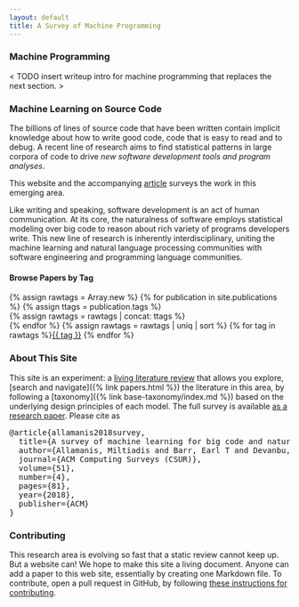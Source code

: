 ```yaml
---
layout: default
title: A Survey of Machine Programming
---
```



### Machine Programming

< TODO insert writeup intro for machine programming that replaces the next section. >


### Machine Learning on Source Code

The billions of lines of source code that have been written contain
implicit knowledge about how to write good code, code that is
easy to read and to debug.
A recent line of research aims to find statistical patterns in large
corpora of code to drive *new software development tools and program
analyses*.

This website and the accompanying [article](https://arxiv.org/abs/1709.06182) surveys the work in this emerging area.

Like writing and speaking, software development is an act of human communication.
At its core,
the naturalness of software employs statistical modeling over big code to
reason about rich variety of programs developers write.  This new line of
research is inherently interdisciplinary, uniting the machine learning and
natural language processing communities with software engineering
and programming language communities.

#### Browse Papers by Tag
{% assign rawtags = Array.new %}
{% for publication in site.publications %}
  {% assign ttags = publication.tags  %}  
  {% assign rawtags = rawtags | concat: ttags %}  
{% endfor %}
{% assign rawtags = rawtags | uniq | sort %}
{% for tag in rawtags %}<tag><a href="{{ site.baseurl }}/tags.html#{{ tag }}">{{ tag }}</a></tag> {% endfor %}

### About This Site

This site is an experiment: a [living literature review](https://en.wikipedia.org/wiki/Living_review) that allows
you explore, [search and navigate]({% link papers.html %}) the literature in this area, by
following a [taxonomy]({% link base-taxonomy/index.md %})
based on the underlying design principles of each model.
The full survey is available [as a research paper](https://arxiv.org/abs/1709.06182).
Please cite as
<pre>
@article{allamanis2018survey,
  title={A survey of machine learning for big code and naturalness},
  author={Allamanis, Miltiadis and Barr, Earl T and Devanbu, Premkumar and Sutton, Charles},
  journal={ACM Computing Surveys (CSUR)},
  volume={51},
  number={4},
  pages={81},
  year={2018},
  publisher={ACM}
}
</pre>

### Contributing

This research area is evolving so fast that a static review cannot keep up.
But a website can! We hope to make this site a living document.
Anyone can add a paper to this web site, essentially by creating one Markdown file.
 To contribute, open a pull request in GitHub, by following [these instructions 
for contributing](contributing.html).

